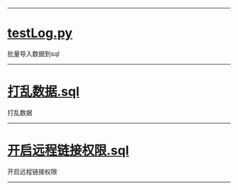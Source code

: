 ***
# [testLog.py](https://github.com/a715506891/pyLogSql/blob/master/testLog.py)
批量导入数据到sql
***

# [打乱数据.sql](https://github.com/a715506891/pyLogSql/blob/master/%E6%89%93%E4%B9%B1%E6%95%B0%E6%8D%AE.sql)
打乱数据
***

# [开启远程链接权限.sql](https://github.com/a715506891/pyLogSql/blob/master/%E5%BC%80%E5%90%AF%E8%BF%9C%E7%A8%8B%E9%93%BE%E6%8E%A5%E6%9D%83%E9%99%90.sql)
开启远程链接权限
***


